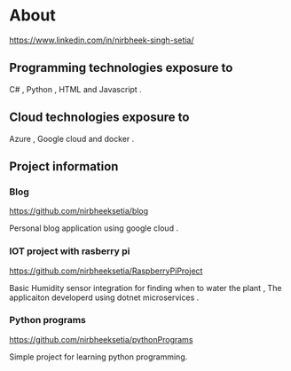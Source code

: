 # About 

https://www.linkedin.com/in/nirbheek-singh-setia/


## Programming technologies exposure to 

C# , Python , HTML and Javascript .

##  Cloud technologies exposure to 

Azure , Google cloud  and docker .

## Project information 

### Blog

https://github.com/nirbheeksetia/blog

Personal blog application using google cloud .

### IOT project with rasberry pi

https://github.com/nirbheeksetia/RaspberryPiProject

Basic Humidity sensor integration for finding when to water the plant  , The applicaiton developerd using dotnet microservices .


### Python programs

https://github.com/nirbheeksetia/pythonPrograms

Simple project for learning python programming.









